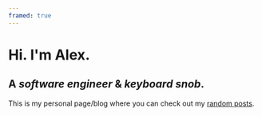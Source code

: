 ```yaml
---
framed: true
---
```

# Hi. I'm Alex.
## A *software engineer* & *keyboard snob*. 

This is my personal page/blog where you can check out my [random posts](./ledger).